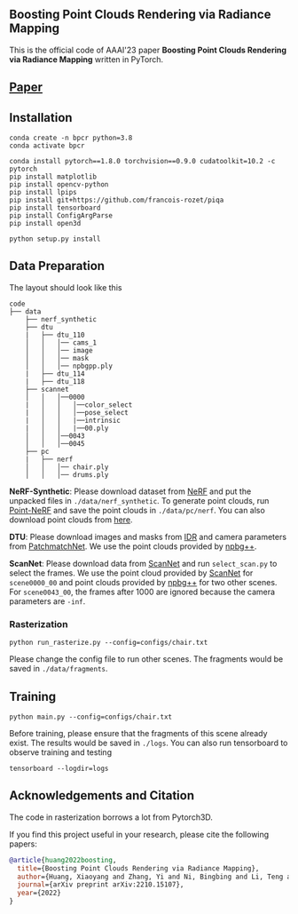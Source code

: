 ## Boosting Point Clouds Rendering via Radiance Mapping

This is the official code of AAAI'23 paper **Boosting Point Clouds Rendering via Radiance Mapping** written in PyTorch.

## [Paper](https://arxiv.org/abs/2210.15107)

## Installation

```
conda create -n bpcr python=3.8
conda activate bpcr

conda install pytorch==1.8.0 torchvision==0.9.0 cudatoolkit=10.2 -c pytorch
pip install matplotlib
pip install opencv-python
pip install lpips
pip install git+https://github.com/francois-rozet/piqa
pip install tensorboard
pip install ConfigArgParse
pip install open3d

python setup.py install
```

## Data Preparation

The layout should look like this 

```
code
├── data
    ├── nerf_synthetic
    ├── dtu
    |   ├── dtu_110
    │   │   │── cams_1
    │   │   │── image
    │   │   │── mask
    │   │   │── npbgpp.ply
    |   ├── dtu_114
    |   ├── dtu_118
    ├── scannet
    │   │   │──0000
    |   │   │   │──color_select
    |   │   │   │──pose_select
    |   │   │   |──intrinsic
    |   │   │   |──00.ply
    │   │   │──0043
    │   │   │──0045
    ├── pc
    |   ├── nerf
    │   │   │── chair.ply
    │   │   │── drums.ply  

```

**NeRF-Synthetic**: Please download dataset from [NeRF](https://github.com/bmild/nerf) and put the unpacked files in ``./data/nerf_synthetic``. To generate point clouds, run [Point-NeRF](https://github.com/Xharlie/pointnerf) and save the point clouds in ``./data/pc/nerf``.
You can also download point clouds from [here](https://drive.google.com/drive/folders/1qcEk97RgwCAzzmXUTUXCGNsGzwYPicLA).

**DTU**: Please download images and masks from [IDR](https://github.com/lioryariv/idr) and camera parameters from [PatchmatchNet](https://github.com/FangjinhuaWang/PatchmatchNet). We use the point clouds provided by [npbg++](https://github.com/rakhimovv/npbgpp).

**ScanNet**: Please download data from [ScanNet](http://www.scan-net.org/) and run ``select_scan.py`` to select the frames. We use the point cloud provided by [ScanNet](http://www.scan-net.org/) for ``scene0000_00`` and point clouds provided by [npbg++](https://github.com/rakhimovv/npbgpp) for two other scenes. For ``scene0043_00``, the frames after 1000 are ignored because the camera parameters are ``-inf``.

### Rasterization

```
python run_rasterize.py --config=configs/chair.txt
```

Please change the config file to run other scenes. The fragments would be saved in ``./data/fragments``.

## Training

```
python main.py --config=configs/chair.txt
```

Before training, please ensure that the fragments of this scene already exist. The results would be saved in ``./logs``. You can also run tensorboard to observe training and testing

```
tensorboard --logdir=logs
```

## Acknowledgements and Citation

The code in rasterization borrows a lot from Pytorch3D.

If you find this project useful in your research, please cite the following papers:

```bibtex
@article{huang2022boosting,
  title={Boosting Point Clouds Rendering via Radiance Mapping},
  author={Huang, Xiaoyang and Zhang, Yi and Ni, Bingbing and Li, Teng and Chen, Kai and Zhang, Wenjun},
  journal={arXiv preprint arXiv:2210.15107},
  year={2022}
}
```

